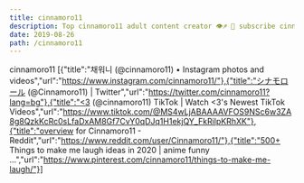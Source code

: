 ```yaml
---
title: cinnamoro11
description: Top cinnamoro11 adult content creator 👁♐️ 👑 subscribe cinnamoro11 to my porn site below IG cinnamoro11
date: 2019-08-26
path: /cinnamoro11
---
```


cinnamoro11
[{"title":"채워니 (@cinnamoro11) • Instagram photos and videos","url":"https://www.instagram.com/cinnamoro11/"},{"title":"シナモロール (@Cinnamoro11) | Twitter","url":"https://twitter.com/cinnamoro11?lang=bg"},{"title":"<3 (@cinnamoro11) TikTok | Watch <3's Newest TikTok Videos","url":"https://www.tiktok.com/@MS4wLjABAAAAVFOS9NSc6w3ZA8g8QzkKcRc0sLfaDxAM8Gf7CvY0qDJq1H1ekjQY_FkRilpKRhXK"},{"title":"overview for Cinnamoro11 - Reddit","url":"https://www.reddit.com/user/Cinnamoro11/"},{"title":"500+ Things to make me laugh ideas in 2020 | anime funny ...","url":"https://www.pinterest.com/cinnamoro11/things-to-make-me-laugh/"}]

